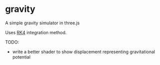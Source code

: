 gravity
=======
A simple gravity simulator in three.js

Uses [RK4](http://en.wikipedia.org/wiki/Runge%E2%80%93Kutta_methods) integration method.

TODO:
* write a better shader to show displacement representing gravitational potential

